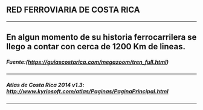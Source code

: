 ## RED FERROVIARIA DE COSTA RICA
---
En algun momento de su historia ferrocarrilera se llego a contar con cerca de 1200 Km de lineas.
---

##### Fuente:(https://guiascostarica.com/megazoom/tren_full.html)
---
##### Atlas de Costa Rica 2014 v1.3: http://www.kyriosoft.com/atlas/Paginas/PaginaPrincipal.html
---


